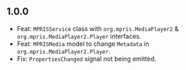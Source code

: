 ## 1.0.0

- Feat: `MPRISService` class with `org.mpris.MediaPlayer2` & `org.mpris.MediaPlayer2.Player` interfaces.
- Feat: `MPRISMedia` model to change `Metadata` in `org.mpris.MediaPlayer2.Player`.
- Fix: `PropertiesChanged` signal not being emitted.
